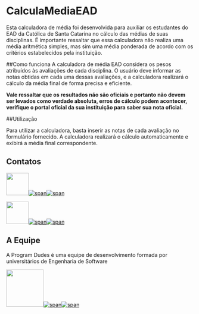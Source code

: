 # CalculaMediaEAD

Esta calculadora de média foi desenvolvida para auxiliar os estudantes do EAD da Católica de Santa Catarina no cálculo das médias de suas disciplinas. É importante ressaltar que essa calculadora não realiza uma média aritmética simples, mas sim uma média ponderada de acordo com os critérios estabelecidos pela instituição.

##Como funciona
A calculadora de média EAD considera os pesos atribuídos às avaliações de cada disciplina. O usuário deve informar as notas obtidas em cada uma dessas avaliações, e a calculadora realizará o cálculo da média final de forma precisa e eficiente.

**Vale ressaltar que os resultados não são oficiais e portanto não devem ser levados como verdade absoluta, erros de cálculo podem acontecer, verifique o portal oficial da sua instituição para saber sua nota oficial.**

##Utilização

Para utilizar a calculadora, basta inserir as notas de cada avaliação no formulário fornecido. A calculadora realizará o cálculo automaticamente e exibirá a média final correspondente.

## Contatos

[<img src="https://avatars.githubusercontent.com/u/97479966" width="60"/>![span](https://placehold.co/10x60/FFA500/FFA500.png)![span](https://placehold.co/220x60/000000/FFFFFF/png?text=Victor%20Rocha)](https://victorrochar.github.io)

[<img src="https://avatars.githubusercontent.com/u/86015415" width="60"/>![span](https://placehold.co/10x60/007f3f/007f3f.png)![span](https://placehold.co/220x60/000000/FFFFFF/png?text=Leonardo%20Sakaguti)](https://leosakaguti.github.io)

## A Equipe
A Program Dudes é uma equipe de desenvolvimento formada por universitários de Engenharia de Software

[<img src="https://avatars.githubusercontent.com/u/136010433" width="100"/>![span](https://placehold.co/10x100/000000/000000.png)![span](https://placehold.co/220x100/FFFFFF/000000/png?text=Program%20dudes)](https://programdudes.github.io)
